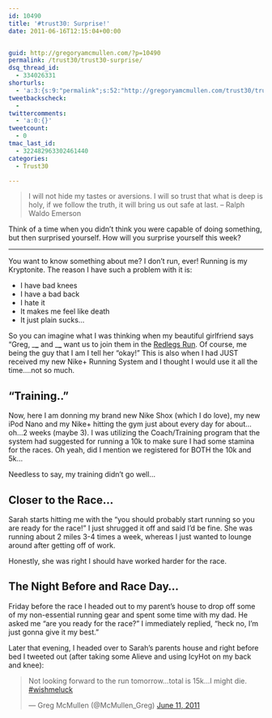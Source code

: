 ```yaml
---
id: 10490
title: '#trust30: Surprise!'
date: 2011-06-16T12:15:04+00:00


guid: http://gregoryamcmullen.com/?p=10490
permalink: /trust30/trust30-surprise/
dsq_thread_id:
  - 334026331
shorturls:
  - 'a:3:{s:9:"permalink";s:52:"http://gregoryamcmullen.com/trust30/trust30-surprise";s:7:"tinyurl";s:26:"http://tinyurl.com/3pgfz57";s:4:"isgd";s:19:"http://is.gd/GzV2m8";}'
tweetbackscheck:
  - 
twittercomments:
  - 'a:0:{}'
tweetcount:
  - 0
tmac_last_id:
  - 322482963302461440
categories:
  - Trust30

---
```

> I will not hide my tastes or aversions. I will so trust that what is deep is holy, if we follow the truth, it will bring us out safe at last. – Ralph Waldo Emerson

Think of a time when you didn’t think you were capable of doing something, but then surprised yourself. How will you surprise yourself this week?

---
  
You want to know something about me? I don&#8217;t run, ever! Running is my Kryptonite. The reason I have such a problem with it is:

  * I have bad knees
  * I have a bad back
  * I hate it
  * It makes me feel like death
  * It just plain sucks&#8230;

So you can imagine what I was thinking when my beautiful girlfriend says &#8220;Greg, \___\___ and \___\___ want us to join them in the [Redlegs Run](http://mlb.mlb.com/cin/community/race.jsp). Of course, me being the guy that I am I tell her &#8220;okay!&#8221; This is also when I had JUST received my new Nike+ Running System and I thought I would use it all the time&#8230;.not so much.

## &#8220;Training..&#8221;

Now, here I am donning my brand new Nike Shox (which I do love), my new iPod Nano and my Nike+ hitting the gym just about every day for about&#8230;oh&#8230;2 weeks (maybe 3). I was utilizing the Coach/Training program that the system had suggested for running a 10k to make sure I had some stamina for the races. Oh yeah, did I mention we registered for BOTH the 10k and 5k&#8230;

Needless to say, my training didn&#8217;t go well&#8230;

## Closer to the Race&#8230;

Sarah starts hitting me with the &#8220;you should probably start running so you are ready for the race!&#8221; I just shrugged it off and said I&#8217;d be fine. She was running about 2 miles 3-4 times a week, whereas I just wanted to lounge around after getting off of work.

Honestly, she was right I should have worked harder for the race.

## The Night Before and Race Day&#8230;

Friday before the race I headed out to my parent&#8217;s house to drop off some of my non-essential running gear and spent some time with my dad. He asked me &#8220;are you ready for the race?&#8221; I immediately replied, &#8220;heck no, I&#8217;m just gonna give it my best.&#8221;

Later that evening, I headed over to Sarah&#8217;s parents house and right before bed I tweeted out (after taking some Alieve and using IcyHot on my back and knee):

<blockquote class="twitter-tweet" data-lang="en"><p lang="en" dir="ltr">Not looking forward to the run tomorrow...total is 15k...I might die. <a href="https://twitter.com/hashtag/wishmeluck?src=hash">#wishmeluck</a></p>&mdash; Greg McMullen (@McMullen_Greg) <a href="https://twitter.com/McMullen_Greg/status/79379784316100608">June 11, 2011</a></blockquote> <script async src="//platform.twitter.com/widgets.js" charset="utf-8"></script>